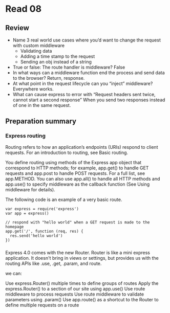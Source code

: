 # Read 08

## Review

- Name 3 real world use cases where you’d want to change the request with custom middleware
    - Validating data
    - Adding a time stamp to the request
    - Sending an obj instead of a string
- True or false: The route handler is middleware?
    False
- In what ways can a middleware function end the process and send data to the browser?
    Return, response.
- At what point in the request lifecycle can you “inject” middleware?
    Everywhere works.
- What can cause express to error with “Request headers sent twice, cannot start a second response”
    When you send two responses instead of one in the same request.


## Preparation summary

### Express routing

Routing refers to how an application’s endpoints (URIs) respond to client requests. For an introduction to routing, see Basic routing.

You define routing using methods of the Express app object that correspond to HTTP methods; for example, app.get() to handle GET requests and app.post to handle POST requests. For a full list, see app.METHOD. You can also use app.all() to handle all HTTP methods and app.use() to specify middleware as the callback function (See Using middleware for details).

The following code is an example of a very basic route.
```
var express = require('express')
var app = express()

// respond with "hello world" when a GET request is made to the homepage
app.get('/', function (req, res) {
  res.send('hello world')
})
```

### 

Express 4.0 comes with the new Router. Router is like a mini express application. It doesn't bring in views or settings, but provides us with the routing APIs like .use, .get, .param, and route.

we can:

Use express.Router() multiple times to define groups of routes
Apply the express.Router() to a section of our site using app.use()
Use route middleware to process requests
Use route middleware to validate parameters using .param()
Use app.route() as a shortcut to the Router to define multiple requests on a route


